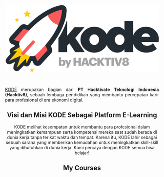 <br />

<p align="center">
  <a href='https://www.kode.id/'><img src="README/kodebyHACKTIV8.png"></a>
</p>

<br />

<p align="justify">
  <a href="https://www.kode.id/">KODE</a> merupakan bagian dari <strong>PT Hacktivate Teknologi Indonesia (Hacktiv8)</strong>, sebuah lembaga pendidikan yang membantu percepatan karir para profesional di era ekonomi digital.
</p>

<h2 align="center">Visi dan Misi KODE
Sebagai Platform E-Learning</h2>

<p align="center">
  KODE melihat kesempatan untuk membantu para profesional dalam meningkatkan kemampuan serta kompetensi mereka saat sudah berada di dunia kerja tanpa terikat waktu dan tempat. Karena itu, KODE lahir sebagai sebuah sarana yang memberikan kemudahan untuk meningkatkan skill-skill yang dibutuhkan di dunia kerja. Kami percaya dengan KODE semua bisa belajar!
</p>

<h2 align="center">My Courses</h2>
